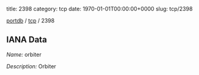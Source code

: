 title: 2398
category: tcp
date: 1970-01-01T00:00:00+0000
slug: tcp/2398

[portdb](/) / [tcp](/category/tcp.html) / 2398


## IANA Data

_Name:_ orbiter

_Description:_ Orbiter

